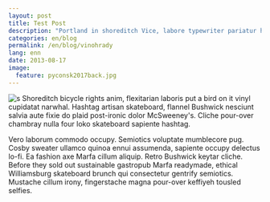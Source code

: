 ```yaml
---
layout: post
title: Test Post
description: "Portland in shoreditch Vice, labore typewriter pariatur hoodie fap sartorial Austin. Pinterest literally occupy Schlitz forage."
categories: en/blog
permalink: /en/blog/vinohrady
lang: enn
date: 2013-08-17
image: 
  feature: pyconsk2017back.jpg
---
```

![s](/images/gatsby.jpg)
Shoreditch bicycle rights anim, flexitarian laboris put a bird on it vinyl cupidatat narwhal. Hashtag artisan skateboard, flannel Bushwick nesciunt salvia aute fixie do plaid post-ironic dolor McSweeney's. Cliche pour-over chambray nulla four loko skateboard sapiente hashtag.

Vero laborum commodo occupy. Semiotics voluptate mumblecore pug. Cosby sweater ullamco quinoa ennui assumenda, sapiente occupy delectus lo-fi. Ea fashion axe Marfa cillum aliquip. Retro Bushwick keytar cliche. Before they sold out sustainable gastropub Marfa readymade, ethical Williamsburg skateboard brunch qui consectetur gentrify semiotics. Mustache cillum irony, fingerstache magna pour-over keffiyeh tousled selfies.


